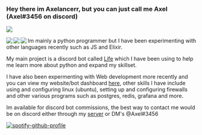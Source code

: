  ### Hey there im Axelancerr, but you can just call me Axel (Axel#3456 on discord)
 
 ![](https://komarev.com/ghpvc/?username=Axelancerr&color=orange)

<p align="left>
  <a href="https://github.com/anuraghazra/github-readme-stats">
    <img align="left" src="https://github-readme-stats.vercel.app/api/top-langs/?username=Axelancerr&theme=github_dark&card_width=495&langs_count=10" />
  </a>
  <a href="https://github.com/anuraghazra/github-readme-stats">
    <img align="left" src="https://github-readme-stats.vercel.app/api?username=Axelancerr&theme=github_dark&count_private=true&show_icons=true&include_all_commits=True" />
  </a>
  <a href="https://wakatime.com/">
    <img align="left" src="https://github-readme-stats.vercel.app/api/wakatime?username=Axelancerr&theme=github_dark&width=100&layout=compact" />
  </a>  

  Im mainly a python programmer but I have been experimenting with other languages recently such as JS and Elixir. 

  My main project is a discord bot called [Life](https://github.com/Axelancerr/Life) which I have been using to help me learn more about python and expand my skillset.

  I have also been expermenting with Web development more recently and you can view my website/bot dashboard [here](https://www.mrrandom.xyz/), other skills I have include using and configuring linux (ubuntu), setting up and configuring firewalls and other various programs such as postgres, redis, grafana and more.

  Im available for discord bot commissions, the best way to contact me would be on discord either through my [server](https://discord.com/invite/xP8xsHr) or DM's @Axel#3456
  
  [![spotify-github-profile](https://spotify-github-profile.vercel.app/api/view?uid=dh78mw02pr5wsiv0untz7s1uw&cover_image=true&theme=novatorem)](https://spotify-github-profile.vercel.app/api/view?uid=dh78mw02pr5wsiv0untz7s1uw&redirect=true)
  
</p>                                                                                                                                         
